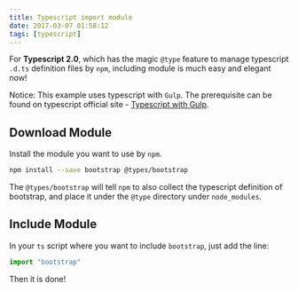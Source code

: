 ```yaml
---
title: Typescript import module
date: 2017-03-07 01:58:12
tags: [typescript]
---
```


For **Typescript 2.0**,  which has the magic `@type` feature to manage typescript `.d.ts` definition files by `npm`, including module is much easy and elegant now!

Notice: This example uses typescript with `Gulp`. The prerequisite can be found on typescript official site - [Typescript with Gulp](https://www.typescriptlang.org/docs/handbook/gulp.html).

## Download Module
Install the module you want to use by `npm`.
``` bash
npm install --save bootstrap @types/bootstrap
```
The `@types/bootstrap` will tell `npm` to also collect the typescript definition of bootstrap, and place it under the `@type` directory under `node_modules`.

## Include Module
In your `ts` script where you want to include `bootstrap`, just add the line:
```javascript
import "bootstrap"
```
Then it is done!
